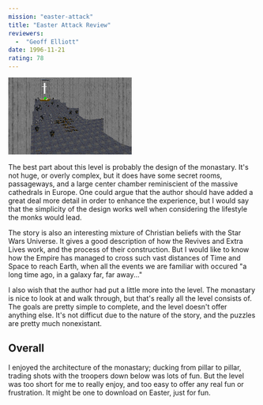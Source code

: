 ```yaml
---
mission: "easter-attack"
title: "Easter Attack Review"
reviewers: 
  -  "Geoff Elliott"
date: 1996-11-21
rating: 78
---
```


![Easter Attack screenshot](./easter.png "The monastary has been done very well, and almost has a gothic feel to it.")

The best part about this level is probably the design of the monastary. It's not huge, or overly complex, but it does have some secret rooms, passageways, and a large center chamber reminiscient of the massive cathedrals in Europe. One could argue that the author should have added a great deal more detail in order to enhance the experience, but I would say that the simplicity of the design works well when considering the lifestyle the monks would lead.

The story is also an interesting mixture of Christian beliefs with the Star Wars Universe. It gives a good description of how the Revives and Extra Lives work, and the process of their construction. But I would like to know how the Empire has managed to cross such vast distances of Time and Space to reach Earth, when all the events we are familiar with occured "a long time ago, in a galaxy far, far away..."

I also wish that the author had put a little more into the level. The monastary is nice to look at and walk through, but that's really all the level consists of. The goals are pretty simple to complete, and the level doesn't offer anything else. It's not difficut due to the nature of the story, and the puzzles are pretty much nonexistant.

## Overall

I enjoyed the architecture of the monastary; ducking from pillar to pillar, trading shots with the troopers down below was lots of fun. But the level was too short for me to really enjoy, and too easy to offer any real fun or frustration. It might be one to download on Easter, just for fun.